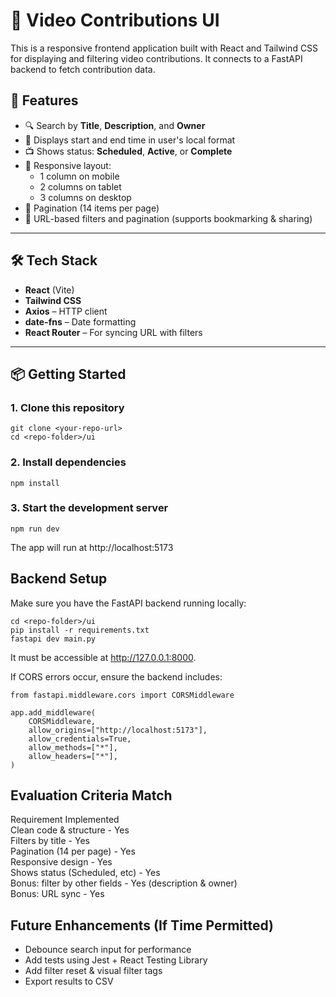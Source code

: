 # 🎥 Video Contributions UI

This is a responsive frontend application built with React and Tailwind CSS for displaying and filtering video contributions. It connects to a FastAPI backend to fetch contribution data.

## 🚀 Features

- 🔍 Search by **Title**, **Description**, and **Owner**
- 📆 Displays start and end time in user's local format
- 📺 Shows status: **Scheduled**, **Active**, or **Complete**
- 📱 Responsive layout:
  - 1 column on mobile
  - 2 columns on tablet
  - 3 columns on desktop
- 📄 Pagination (14 items per page)
- 🔗 URL-based filters and pagination (supports bookmarking & sharing)

---

## 🛠️ Tech Stack

- **React** (Vite)
- **Tailwind CSS**
- **Axios** – HTTP client
- **date-fns** – Date formatting
- **React Router** – For syncing URL with filters

---

## 📦 Getting Started

### 1. Clone this repository
```
git clone <your-repo-url>
cd <repo-folder>/ui
```

### 2. Install dependencies
```
npm install
```

### 3. Start the development server
```
npm run dev
```

The app will run at http://localhost:5173

## Backend Setup
Make sure you have the FastAPI backend running locally:
```
cd <repo-folder>/ui
pip install -r requirements.txt
fastapi dev main.py
```
It must be accessible at http://127.0.0.1:8000.

If CORS errors occur, ensure the backend includes:
```
from fastapi.middleware.cors import CORSMiddleware

app.add_middleware(
    CORSMiddleware,
    allow_origins=["http://localhost:5173"],
    allow_credentials=True,
    allow_methods=["*"],
    allow_headers=["*"],
)
```

## Evaluation Criteria Match
Requirement	Implemented  
Clean code & structure	- Yes  
Filters by title	- Yes  
Pagination (14 per page)	- Yes  
Responsive design	- Yes  
Shows status (Scheduled, etc)	- Yes  
Bonus: filter by other fields	- Yes (description & owner)  
Bonus: URL sync	- Yes  

## Future Enhancements (If Time Permitted)
 - Debounce search input for performance
 - Add tests using Jest + React Testing Library
 - Add filter reset & visual filter tags
 - Export results to CSV
